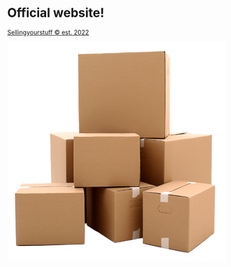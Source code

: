 <h1>Official website!</h1>

<a href="https://godotgamecreator.github.io/Sell-your-stuff/#we-copywrighted-this-name">Sellingyourstuff © est. 2022</a>

<img src="favicon.png" alt = "favicon" width="500" height="500">
